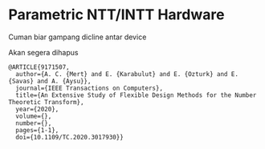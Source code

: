 # Parametric NTT/INTT Hardware

Cuman biar gampang dicline antar device

Akan segera dihapus 

```
@ARTICLE{9171507,
  author={A. C. {Mert} and E. {Karabulut} and E. {Ozturk} and E. {Savas} and A. {Aysu}},
  journal={IEEE Transactions on Computers}, 
  title={An Extensive Study of Flexible Design Methods for the Number Theoretic Transform}, 
  year={2020},
  volume={},
  number={},
  pages={1-1},
  doi={10.1109/TC.2020.3017930}}
```
